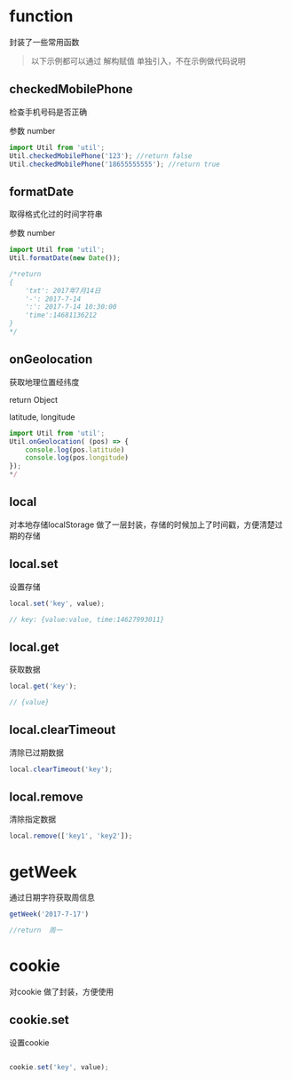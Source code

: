 # function

封装了一些常用函数 

> 以下示例都可以通过 解构赋值 单独引入，不在示例做代码说明

## checkedMobilePhone

检查手机号码是否正确

参数 number

```javascript
import Util from 'util';
Util.checkedMobilePhone('123'); //return false
Util.checkedMobilePhone('18655555555'); //return true

```

## formatDate

取得格式化过的时间字符串

参数 number

```javascript
import Util from 'util';
Util.formatDate(new Date());

/*return
{
    'txt': 2017年7月14日
    '-': 2017-7-14
    ':': 2017-7-14 10:30:00
    'time':14681136212
}
*/

```

## onGeolocation

获取地理位置经纬度

return Object

latitude, longitude

```javascript
import Util from 'util';
Util.onGeolocation( (pos) => {
    console.log(pos.latitude)
    console.log(pos.longitude)
});
*/

```

## local

对本地存储localStorage 做了一层封装，存储的时候加上了时间戳，方便清楚过期的存储

## local.set

设置存储

```javascript
local.set('key', value);

// key: {value:value, time:14627993011}

```

## local.get

获取数据

```javascript
local.get('key');

// {value}

```

## local.clearTimeout

清除已过期数据

```javascript
local.clearTimeout('key');


```

## local.remove

清除指定数据

```javascript
local.remove(['key1', 'key2']);

```

# getWeek

通过日期字符获取周信息
```javascript
getWeek('2017-7-17')

//return  周一

```

# cookie

对cookie 做了封装，方便使用

## cookie.set

设置cookie

```javascript

cookie.set('key', value);

```